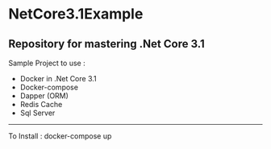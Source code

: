 # NetCore3.1Example
Repository for mastering .Net Core 3.1
--------------------------------------
Sample Project to use :
* Docker in .Net Core 3.1
* Docker-compose
* Dapper (ORM)
* Redis Cache
* Sql Server
--------------------------------------
To Install : docker-compose up
